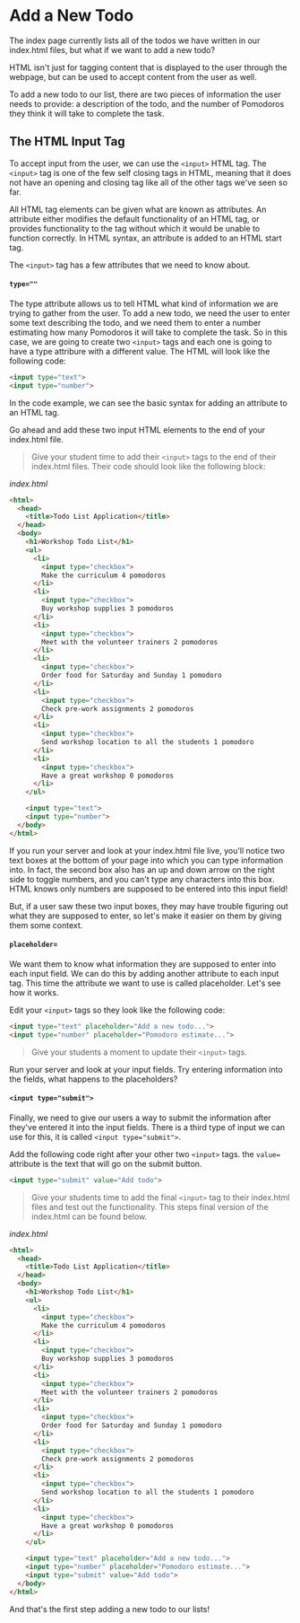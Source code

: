 # Add a New Todo
The index page currently lists all of the todos we have written in our index.html files, but what if we want to add a new todo?

HTML isn't just for tagging content that is displayed to the user through the webpage, but can be used to accept content from the user as well.

To add a new todo to our list, there are two pieces of information the user needs to provide: a description of the todo, and the number of Pomodoros they think it will take to complete the task.

## The HTML Input Tag
To accept input from the user, we can use the `<input>` HTML tag. The `<input>` tag is one of the few self closing tags in HTML, meaning that it does not have an opening and closing tag like all of the other tags we've seen so far.

All HTML tag elements can be given what are known as attributes. An attribute either modifies the default functionality of an HTML tag, or provides functionality to the tag without which it would be unable to function correctly. In HTML syntax, an attribute is added to an HTML start tag.

The `<input>` tag has a few attributes that we need to know about.

#### `type=""`
The type attribute allows us to tell HTML what kind of information we are trying to gather from the user. To add a new todo, we need the user to enter some text describing the todo, and we need them to enter a number estimating how many Pomodoros it will take to complete the task. So in this case, we are going to create two `<input>` tags and each one is going to have a type attribure with a different value. The HTML will look like the following code:
```HTML
<input type="text">
<input type="number">
```

In the code example, we can see the basic syntax for adding an attribute to an HTML tag.

Go ahead and add these two input HTML elements to the end of your index.html file.

>Give your student time to add their `<input>` tags to the end of their index.html files. Their code should look like the following block:

*index.html*
```HTML
<html>
  <head>
    <title>Todo List Application</title>
  </head>
  <body>
    <h1>Workshop Todo List</h1>
    <ul>
      <li>
        <input type="checkbox">
        Make the curriculum 4 pomodoros
      </li>
      <li>
        <input type="checkbox">
        Buy workshop supplies 3 pomodoros
      </li>
      <li>
        <input type="checkbox">
        Meet with the volunteer trainers 2 pomodoros
      </li>
      <li>
        <input type="checkbox">
        Order food for Saturday and Sunday 1 pomodoro
      </li>
      <li>
        <input type="checkbox">
        Check pre-work assignments 2 pomodoros
      </li>
      <li>
        <input type="checkbox">
        Send workshop location to all the students 1 pomodoro
      </li>
      <li>
        <input type="checkbox">
        Have a great workshop 0 pomodoros
      </li>
    </ul>

    <input type="text">
    <input type="number">
  </body>
</html>
```

If you run your server and look at your index.html file live, you'll notice two text boxes at the bottom of your page into which you can type information into. In fact, the second box also has an up and down arrow on the right side to toggle numbers, and you can't type any characters into this box. HTML knows only numbers are supposed to be entered into this input field!

But, if a user saw these two input boxes, they may have trouble figuring out what they are supposed to enter, so let's make it easier on them by giving them some context.

#### `placeholder=`
We want them to know what information they are supposed to enter into each input field. We can do this by adding another attribute to each input tag. This time the attribute we want to use is called placeholder. Let's see how it works.

Edit your `<input>` tags so they look like the following code:
```HTML
<input type="text" placeholder="Add a new todo...">
<input type="number" placeholder="Pomodoro estimate...">
```

> Give your students a moment to update their `<input>` tags.

Run your server and look at your input fields. Try entering information into the fields, what happens to the placeholders?

#### `<input type="submit">`
Finally, we need to give our users a way to submit the information after they've entered it into the input fields. There is a third type of input we can use for this, it is called `<input type="submit">`.

Add the following code right after your other two `<input>` tags. the `value=` attribute is the text that will go on the submit button.
```HTML
<input type="submit" value="Add todo">
```

>Give your students time to add the final `<input>` tag to their index.html files and test out the functionality. This steps final version of the index.html can be found below.

*index.html*
```HTML
<html>
  <head>
    <title>Todo List Application</title>
  </head>
  <body>
    <h1>Workshop Todo List</h1>
    <ul>
      <li>
        <input type="checkbox">
        Make the curriculum 4 pomodoros
      </li>
      <li>
        <input type="checkbox">
        Buy workshop supplies 3 pomodoros
      </li>
      <li>
        <input type="checkbox">
        Meet with the volunteer trainers 2 pomodoros
      </li>
      <li>
        <input type="checkbox">
        Order food for Saturday and Sunday 1 pomodoro
      </li>
      <li>
        <input type="checkbox">
        Check pre-work assignments 2 pomodoros
      </li>
      <li>
        <input type="checkbox">
        Send workshop location to all the students 1 pomodoro
      </li>
      <li>
        <input type="checkbox">
        Have a great workshop 0 pomodoros
      </li>
    </ul>

    <input type="text" placeholder="Add a new todo...">
    <input type="number" placeholder="Pomodoro estimate...">
    <input type="submit" value="Add todo">
  </body>
</html>
```
And that's the first step adding a new todo to our lists!
